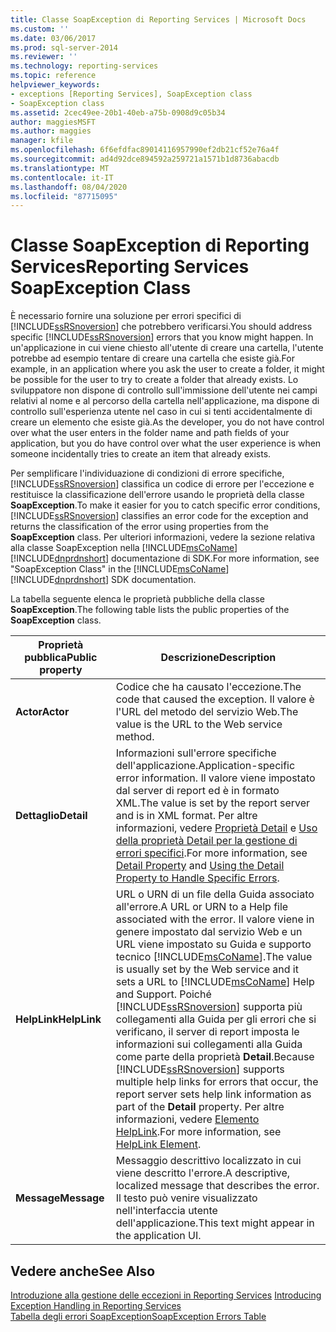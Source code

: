 ```yaml
---
title: Classe SoapException di Reporting Services | Microsoft Docs
ms.custom: ''
ms.date: 03/06/2017
ms.prod: sql-server-2014
ms.reviewer: ''
ms.technology: reporting-services
ms.topic: reference
helpviewer_keywords:
- exceptions [Reporting Services], SoapException class
- SoapException class
ms.assetid: 2cec49ee-20b1-40eb-a75b-0908d9c05b34
author: maggiesMSFT
ms.author: maggies
manager: kfile
ms.openlocfilehash: 6f6efdfac89014116957990ef2db21cf52e76a4f
ms.sourcegitcommit: ad4d92dce894592a259721a1571b1d8736abacdb
ms.translationtype: MT
ms.contentlocale: it-IT
ms.lasthandoff: 08/04/2020
ms.locfileid: "87715095"
---
```

# <a name="reporting-services-soapexception-class"></a><span data-ttu-id="db182-102">Classe SoapException di Reporting Services</span><span class="sxs-lookup"><span data-stu-id="db182-102">Reporting Services SoapException Class</span></span>
  <span data-ttu-id="db182-103">È necessario fornire una soluzione per errori specifici di [!INCLUDE[ssRSnoversion](../../../includes/ssrsnoversion-md.md)] che potrebbero verificarsi.</span><span class="sxs-lookup"><span data-stu-id="db182-103">You should address specific [!INCLUDE[ssRSnoversion](../../../includes/ssrsnoversion-md.md)] errors that you know might happen.</span></span> <span data-ttu-id="db182-104">In un'applicazione in cui viene chiesto all'utente di creare una cartella, l'utente potrebbe ad esempio tentare di creare una cartella che esiste già.</span><span class="sxs-lookup"><span data-stu-id="db182-104">For example, in an application where you ask the user to create a folder, it might be possible for the user to try to create a folder that already exists.</span></span> <span data-ttu-id="db182-105">Lo sviluppatore non dispone di controllo sull'immissione dell'utente nei campi relativi al nome e al percorso della cartella nell'applicazione, ma dispone di controllo sull'esperienza utente nel caso in cui si tenti accidentalmente di creare un elemento che esiste già.</span><span class="sxs-lookup"><span data-stu-id="db182-105">As the developer, you do not have control over what the user enters in the folder name and path fields of your application, but you do have control over what the user experience is when someone incidentally tries to create an item that already exists.</span></span>  
  
 <span data-ttu-id="db182-106">Per semplificare l'individuazione di condizioni di errore specifiche, [!INCLUDE[ssRSnoversion](../../../includes/ssrsnoversion-md.md)] classifica un codice di errore per l'eccezione e restituisce la classificazione dell'errore usando le proprietà della classe **SoapException**.</span><span class="sxs-lookup"><span data-stu-id="db182-106">To make it easier for you to catch specific error conditions, [!INCLUDE[ssRSnoversion](../../../includes/ssrsnoversion-md.md)] classifies an error code for the exception and returns the classification of the error using properties from the **SoapException** class.</span></span> <span data-ttu-id="db182-107">Per ulteriori informazioni, vedere la sezione relativa alla classe SoapException nella [!INCLUDE[msCoName](../../../includes/msconame-md.md)] [!INCLUDE[dnprdnshort](../../../includes/dnprdnshort-md.md)] documentazione di SDK.</span><span class="sxs-lookup"><span data-stu-id="db182-107">For more information, see "SoapException Class" in the [!INCLUDE[msCoName](../../../includes/msconame-md.md)] [!INCLUDE[dnprdnshort](../../../includes/dnprdnshort-md.md)] SDK documentation.</span></span>  
  
 <span data-ttu-id="db182-108">La tabella seguente elenca le proprietà pubbliche della classe **SoapException**.</span><span class="sxs-lookup"><span data-stu-id="db182-108">The following table lists the public properties of the **SoapException** class.</span></span>  
  
|<span data-ttu-id="db182-109">Proprietà pubblica</span><span class="sxs-lookup"><span data-stu-id="db182-109">Public property</span></span>|<span data-ttu-id="db182-110">Descrizione</span><span class="sxs-lookup"><span data-stu-id="db182-110">Description</span></span>|  
|---------------------|-----------------|  
|<span data-ttu-id="db182-111">**Actor**</span><span class="sxs-lookup"><span data-stu-id="db182-111">**Actor**</span></span>|<span data-ttu-id="db182-112">Codice che ha causato l'eccezione.</span><span class="sxs-lookup"><span data-stu-id="db182-112">The code that caused the exception.</span></span> <span data-ttu-id="db182-113">Il valore è l'URL del metodo del servizio Web.</span><span class="sxs-lookup"><span data-stu-id="db182-113">The value is the URL to the Web service method.</span></span>|  
|<span data-ttu-id="db182-114">**Dettaglio**</span><span class="sxs-lookup"><span data-stu-id="db182-114">**Detail**</span></span>|<span data-ttu-id="db182-115">Informazioni sull'errore specifiche dell'applicazione.</span><span class="sxs-lookup"><span data-stu-id="db182-115">Application-specific error information.</span></span> <span data-ttu-id="db182-116">Il valore viene impostato dal server di report ed è in formato XML.</span><span class="sxs-lookup"><span data-stu-id="db182-116">The value is set by the report server and is in XML format.</span></span> <span data-ttu-id="db182-117">Per altre informazioni, vedere [Proprietà Detail](detail-property.md) e [Uso della proprietà Detail per la gestione di errori specifici](../best-practices/using-the-detail-property-to-handle-specific-errors.md).</span><span class="sxs-lookup"><span data-stu-id="db182-117">For more information, see [Detail Property](detail-property.md) and [Using the Detail Property to Handle Specific Errors](../best-practices/using-the-detail-property-to-handle-specific-errors.md).</span></span>|  
|<span data-ttu-id="db182-118">**HelpLink**</span><span class="sxs-lookup"><span data-stu-id="db182-118">**HelpLink**</span></span>|<span data-ttu-id="db182-119">URL o URN di un file della Guida associato all'errore.</span><span class="sxs-lookup"><span data-stu-id="db182-119">A URL or URN to a Help file associated with the error.</span></span> <span data-ttu-id="db182-120">Il valore viene in genere impostato dal servizio Web e un URL viene impostato su Guida e supporto tecnico [!INCLUDE[msCoName](../../../includes/msconame-md.md)].</span><span class="sxs-lookup"><span data-stu-id="db182-120">The value is usually set by the Web service and it sets a URL to [!INCLUDE[msCoName](../../../includes/msconame-md.md)] Help and Support.</span></span> <span data-ttu-id="db182-121">Poiché [!INCLUDE[ssRSnoversion](../../../includes/ssrsnoversion-md.md)] supporta più collegamenti alla Guida per gli errori che si verificano, il server di report imposta le informazioni sui collegamenti alla Guida come parte della proprietà **Detail**.</span><span class="sxs-lookup"><span data-stu-id="db182-121">Because [!INCLUDE[ssRSnoversion](../../../includes/ssrsnoversion-md.md)] supports multiple help links for errors that occur, the report server sets help link information as part of the **Detail** property.</span></span> <span data-ttu-id="db182-122">Per altre informazioni, vedere [Elemento HelpLink](helplink-element.md).</span><span class="sxs-lookup"><span data-stu-id="db182-122">For more information, see [HelpLink Element](helplink-element.md).</span></span>|  
|<span data-ttu-id="db182-123">**Message**</span><span class="sxs-lookup"><span data-stu-id="db182-123">**Message**</span></span>|<span data-ttu-id="db182-124">Messaggio descrittivo localizzato in cui viene descritto l'errore.</span><span class="sxs-lookup"><span data-stu-id="db182-124">A descriptive, localized message that describes the error.</span></span> <span data-ttu-id="db182-125">Il testo può venire visualizzato nell'interfaccia utente dell'applicazione.</span><span class="sxs-lookup"><span data-stu-id="db182-125">This text might appear in the application UI.</span></span>|  
  
## <a name="see-also"></a><span data-ttu-id="db182-126">Vedere anche</span><span class="sxs-lookup"><span data-stu-id="db182-126">See Also</span></span>  
 <span data-ttu-id="db182-127">[Introduzione alla gestione delle eccezioni in Reporting Services](../introducing-exception-handling-in-reporting-services.md) </span><span class="sxs-lookup"><span data-stu-id="db182-127">[Introducing Exception Handling in Reporting Services](../introducing-exception-handling-in-reporting-services.md) </span></span>  
 [<span data-ttu-id="db182-128">Tabella degli errori SoapException</span><span class="sxs-lookup"><span data-stu-id="db182-128">SoapException Errors Table</span></span>](soapexception-errors-table.md)  
  
  
